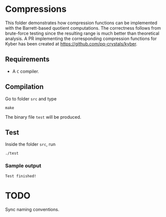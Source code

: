 # Compressions

This folder demonstrates how compression functions can be implemented with the Barrett-based quotient computations.
The correctness follows from brute-force testing since the resulting range is much better than theoretical analysis.
A PR implementing the corresponding compression functions for Kyber has been created at https://github.com/pq-crystals/kyber.

## Requirements
- A `C` compiler.

## Compilation
Go to folder `src` and type
```
make
```
The binary file `test` will be produced.

## Test
Inside the folder `src`, run
```
./test
```

### Sample output
```
Test finished!
```

# TODO
Sync naming conventions.
